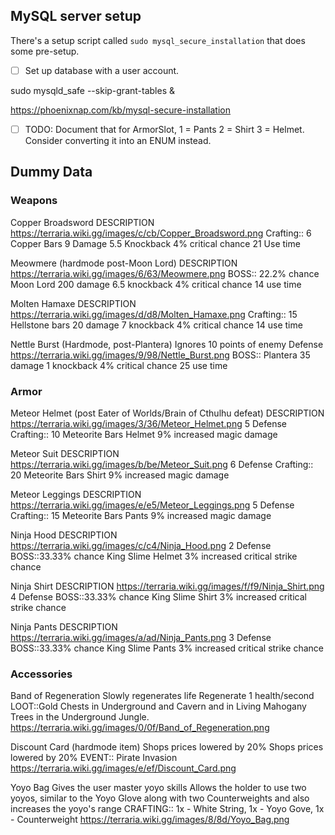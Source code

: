 
## MySQL server setup
There's a setup script called `sudo mysql_secure_installation` that does some pre-setup.

- [ ] Set up database with a user account.

sudo mysqld_safe --skip-grant-tables &

https://phoenixnap.com/kb/mysql-secure-installation


- [ ] TODO: Document that for ArmorSlot, 1 = Pants 2 = Shirt 3 = Helmet. Consider converting it into an ENUM instead.

## Dummy Data

### Weapons

Copper Broadsword
DESCRIPTION
https://terraria.wiki.gg/images/c/cb/Copper_Broadsword.png
Crafting:: 6 Copper Bars
9 Damage
5.5 Knockback
4% critical chance
21 Use time

Meowmere (hardmode post-Moon Lord)
DESCRIPTION
https://terraria.wiki.gg/images/6/63/Meowmere.png
BOSS:: 22.2% chance Moon Lord
200 damage
6.5 knockback
4% critical chance
14 use time

Molten Hamaxe
DESCRIPTION
https://terraria.wiki.gg/images/d/d8/Molten_Hamaxe.png
Crafting:: 15 Hellstone bars
20 damage
7 knockback
4% critical chance
14 use time

Nettle Burst (Hardmode, post-Plantera)
Ignores 10 points of enemy Defense
https://terraria.wiki.gg/images/9/98/Nettle_Burst.png
BOSS:: Plantera
35 damage
1 knockback
4% critical chance
25 use time

### Armor
Meteor Helmet  (post Eater of Worlds/Brain of Cthulhu defeat)
DESCRIPTION
https://terraria.wiki.gg/images/3/36/Meteor_Helmet.png
5 Defense
Crafting:: 10 Meteorite Bars
Helmet
9% increased magic damage

Meteor Suit
DESCRIPTION
https://terraria.wiki.gg/images/b/be/Meteor_Suit.png
6 Defense
Crafting:: 20 Meteorite Bars
Shirt
9% increased magic damage

Meteor Leggings
DESCRIPTION
https://terraria.wiki.gg/images/e/e5/Meteor_Leggings.png
5 Defense
Crafting:: 15 Meteorite Bars
Pants
9% increased magic damage

Ninja Hood
DESCRIPTION
https://terraria.wiki.gg/images/c/c4/Ninja_Hood.png
2 Defense
BOSS::33.33% chance King Slime
Helmet
3% increased critical strike chance

Ninja Shirt
DESCRIPTION
https://terraria.wiki.gg/images/f/f9/Ninja_Shirt.png
4 Defense
BOSS::33.33% chance King Slime
Shirt
3% increased critical strike chance

Ninja Pants
DESCRIPTION
https://terraria.wiki.gg/images/a/ad/Ninja_Pants.png
3 Defense
BOSS::33.33% chance King Slime
Pants
3% increased critical strike chance

### Accessories

Band of Regeneration
Slowly regenerates life
Regenerate 1 health/second
LOOT::Gold Chests in Underground and Cavern and in Living Mahogany Trees in the Underground Jungle.
https://terraria.wiki.gg/images/0/0f/Band_of_Regeneration.png

Discount Card (hardmode item)
Shops prices lowered by 20%
Shops prices lowered by 20%
EVENT:: Pirate Invasion
https://terraria.wiki.gg/images/e/ef/Discount_Card.png

Yoyo Bag
Gives the user master yoyo skills
Allows the holder to use two yoyos, similar to the Yoyo Glove along with two Counterweights and also increases the yoyo's range
CRAFTING:: 1x - White String, 1x - Yoyo Gove, 1x - Counterweight
https://terraria.wiki.gg/images/8/8d/Yoyo_Bag.png